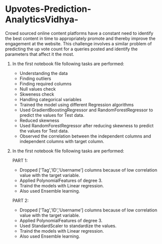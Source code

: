 # Upvotes-Prediction-AnalyticsVidhya-
Crowd sourced online content platforms have a constant need to identify the best content in time to appropriately promote and thereby improve the engagement at the website. This challenge involves a similar problem of predicting the up vote count for a queries posted and identify the parameters that affect it the most.   
1. In the first notebook file following tasks are performed:
    * Understanding the data
    * Finding outliers 
    * Finding required columns
    * Null values check
    * Skweness check
    * Handling categorical variables
    * Trained the model using different Regression algorithms
    * Used GradientBoostingRegressor and RandomForestRegressor to predict the values for Test data.
    * Reduced skewness
    * Used RandomForestRegressor after reducing skewness to predict the values for Test data.
    * Observed the correlation between the independent columns and independent columns with target column.
   
2. In the first notebook file following tasks are performed:
   
   PART 1:
    * Dropped ['Tag','ID','Username'] columns because of low correlation value with the target variable.
    * Applied PolynomialFeatures of degree 3.
    * Traind the models with Linear regression.
    * Also used Ensemble learning.
   
   PART 2:
    * Dropped ['Tag','ID','Username'] columns because of low correlation value with the target variable.
    * Applied PolynomialFeatures of degree 3.
    * Used StandardScaler to standardize the values.
    * Traind the models with Linear regression.
    * Also used Ensemble learning.
  
    
